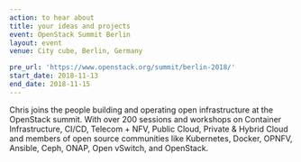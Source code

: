 ```yaml
---
action: to hear about
title: your ideas and projects
event: OpenStack Summit Berlin
layout: event
venue: City cube, Berlin, Germany

pre_url: 'https://www.openstack.org/summit/berlin-2018/'
start_date: 2018-11-13
end_date: 2018-11-15
---
```


Chris joins the people building and operating open infrastructure at the OpenStack summit. With over 200 sessions and workshops on Container Infrastructure, CI/CD, Telecom + NFV, Public Cloud, Private & Hybrid Cloud and members of open source communities like Kubernetes, Docker, OPNFV, Ansible, Ceph, ONAP, Open vSwitch, and OpenStack.
